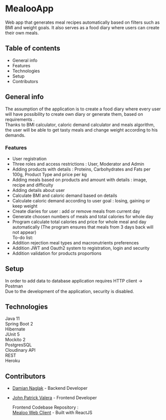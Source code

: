 # MealooApp 

Web app that generates meal recipes automatically based on filters such as BMI and weight goals.
It also serves as a food diary where users can create their own meals.

## Table of contents
* General info
* Features
* Technologies 
* Setup
* Contributors

## General info

 The assumption of the application is to create a food diary where every user
 will have possibility to create own diary or generate them, based on requirements . <br>
     Thanks to BMI calculator, caloric demand calculator and meals algorithm, the user will be able to get tasty meals
 and change weight according to his demands.
 
### Features

 * User registration
 * Three roles and access restrictions : User, Moderator and Admin
 * Adding products with details : Proteins, Carbohydrates and Fats per 100g, Product Type and price per kg 
 * Adding meals based on products and amount with details : image, recipe and difficulty 
 * Adding details about user
 * Calculate BMI and caloric demand based on details
 * Calculate caloric demand according to user goal : losing, gaining or keep weight
 * Create diaries for user : add or remove meals from current day 
 * Generate choosen numbers of meals and total calories for whole day
 * Program calculate total calories and price for whole meal and day automatically
  (The program ensures that meals from 3 days back will not appear) <br>
  To-do list:
 * Addition rejection meal types and macronutrients preferences
 * Addition JWT and Oauth2 system to registration, login and security
 * Addition validation for products proportions 

## Setup

 In order to add data to database application requires HTTP client -> Postman <br>
 Due to the development of the application, security is disabled.

## Technologies 

 Java 11 <br>
 Spring Boot 2 <br>
 Hibernate <br>
 JUnit 5 <br>
 Mockito 2 <br>
 PostgresSQL <br>
 Cloudinary API <br>
 REST <br>
 Heroku <br>
 
## Contributors

* [Damian Naglak](https://github.com/naslakboss) - Backend Developer
* [John Patrick Valera](https://github.com/withoutwax13) - Frontend Developer
     
     Frontend Codebase Repository : <br>
     [Mealoo Web Client](https://github.com/withoutwax13/mealoo-web-client) - Built with ReactJS

